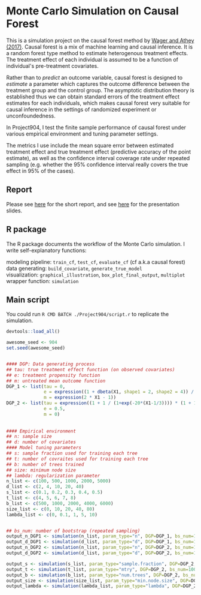 # Monte Carlo Simulation on Causal Forest
This is a simulation project on the causal forest method by [Wager and Athey (2017)](https://arxiv.org/pdf/1510.04342.pdf). Causal forest is a mix of machine learning and causal inference. It is a random forest type method to estimate heterogenous treatment effects. The treatment effect of each individual is assumed to be a function of individual's pre-treatment covariates. 

Rather than to *predict* an outcome variable, causal forest is designed to *estimate* a parameter which captures the outcome difference between the treatment group and the control group. The asymptotic distribution theory is established thus we can obtain standard errors of the treatment effect estimates for each individuals, which makes causal forest very suitable for causal inference in the settings of randomized experiment or unconfoundedness. 

In Project904, I test the finite sample performance of causal forest under various empirical environment and tuning parameter settings.

The metrics I use include the mean square error between estimated treatment effect and true treatment effect (predictive accuracy of the point estimate), as well as the confidence interval coverage rate under repeated sampling (e.g. whether the 95% confidence interval really covers the true effect in 95% of the cases). 


## Report
Please see [here](https://github.com/JiachengHe/Project904/blob/master/paper/paper.pdf) for the short report, and see [here](https://github.com/JiachengHe/Project904/blob/master/Slide/slide.pdf) for the presentation slides.


## R package
The R package documents the workflow of the Monte Carlo simulation. I write self-explanatory functions:

modeling pipeline: ```train_cf```,  ```test_cf```, ```evaluate_cf``` (cf a.k.a causal forest) \
data generating: ```build_covariate```, ```generate_true_model``` \
visualization: ```graphical_illustration```, ```box_plot_final_output```, ```multiplot``` \
wrapper function: ```simulation``` 


## Main script
You could run 
```R CMD BATCH ./Project904/script.r```
to replicate the simulation.

```R
devtools::load_all()

awesome_seed <- 904
set.seed(awesome_seed)


#### DGP: Data generating process
## tau: true treatment effect function (on observed covariates)
## e: treatment propensity function
## m: untreated mean outcome function
DGP_1 <- list(tau = 0,
              e = expression((1 + dbeta(X1, shape1 = 2, shape2 = 4)) / 4),
              m = expression(2 * X1 - 1))
DGP_2 <- list(tau = expression((1 + 1 / (1+exp(-20*(X1-1/3)))) * (1 + 1 / (1+exp(-20*(X2-1/3))))),
              e = 0.5, 
              m = 0)
              
             
#### Empirical environment 
## n: sample size
## d: number of covariates
#### Model tuning parameters
## s: sample fraction used for training each tree
## t: number of covraites used for training each tree
## b: number of trees trained
## size: minimum node size
## lambda: regularization parameter
n_list <- c(100, 500, 1000, 2000, 5000)
d_list <- c(2, 4, 10, 20, 40)
s_list <- c(0.1, 0.2, 0.3, 0.4, 0.5)
t_list <- c(4, 5, 6, 7, 8)
b_list <- c(500, 1000, 2000, 4000, 6000)
size_list <- c(0, 10, 20, 40, 80)
lambda_list <- c(0, 0.1, 1, 5, 10)


## bs_num: number of bootstrap (repeated sampling)
output_n_DGP1 <- simulation(n_list, param_type="n", DGP=DGP_1, bs_num=100, file_name="output_n_DGP1")
output_d_DGP1 <- simulation(d_list, param_type="d", DGP=DGP_1, bs_num=100, file_name="output_d_DGP1")
output_n_DGP2 <- simulation(n_list, param_type="n", DGP=DGP_2, bs_num=100, file_name="output_n_DGP2")
output_d_DGP2 <- simulation(d_list, param_type="d", DGP=DGP_2, bs_num=100, file_name="output_d_DGP2")

output_s <- simulation(s_list, param_type="sample.fraction", DGP=DGP_2, bs_num=100, file_name="output_s")
output_t <- simulation(t_list, param_type="mtry", DGP=DGP_2, bs_num=100, file_name="output_t")
output_b <- simulation(b_list, param_type="num.trees", DGP=DGP_2, bs_num=100, file_name="output_b")
output_size <- simulation(size_list, param_type="min.node.size", DGP=DGP_2, bs_num=100, file_name="output_size")
output_lambda <- simulation(lambda_list, param_type="lambda", DGP=DGP_2, bs_num=100, file_name="output_lambda")
```
